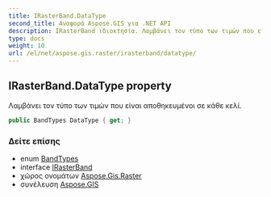 ```yaml
---
title: IRasterBand.DataType
second_title: Αναφορά Aspose.GIS για .NET API
description: IRasterBand ιδιοκτησία. Λαμβάνει τον τύπο των τιμών που είναι αποθηκευμένοι σε κάθε κελί.
type: docs
weight: 10
url: /el/net/aspose.gis.raster/irasterband/datatype/
---
```

## IRasterBand.DataType property

Λαμβάνει τον τύπο των τιμών που είναι αποθηκευμένοι σε κάθε κελί.

```csharp
public BandTypes DataType { get; }
```

### Δείτε επίσης

* enum [BandTypes](../../bandtypes/)
* interface [IRasterBand](../)
* χώρος ονομάτων [Aspose.Gis.Raster](../../irasterband/)
* συνέλευση [Aspose.GIS](../../../)


